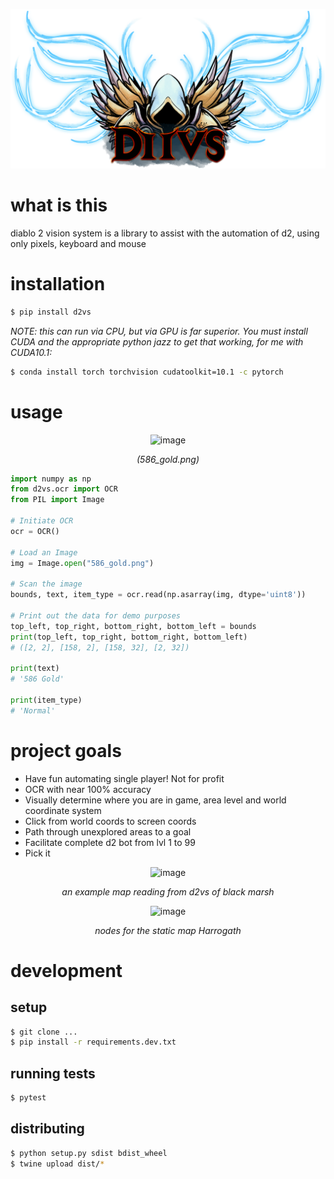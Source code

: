 <div align="center">

![d2vs](docs/d2vs.png)

</div>


# what is this

diablo 2 vision system is a library to assist with the automation of d2, using only pixels, keyboard and mouse


# installation

```bash
$ pip install d2vs
```

_NOTE: this can run via CPU, but via GPU is far superior. You must install CUDA and the appropriate python jazz
to get that working, for me with CUDA10.1:_

```bash
$ conda install torch torchvision cudatoolkit=10.1 -c pytorch
```

# usage

<div align="center">

  ![image](https://user-images.githubusercontent.com/2185159/142674287-37311056-5483-4956-b786-b5ffc17bfc69.png)

  _(586_gold.png)_
</div>


```py
import numpy as np
from d2vs.ocr import OCR
from PIL import Image

# Initiate OCR
ocr = OCR()

# Load an Image
img = Image.open("586_gold.png")

# Scan the image
bounds, text, item_type = ocr.read(np.asarray(img, dtype='uint8'))

# Print out the data for demo purposes
top_left, top_right, bottom_right, bottom_left = bounds
print(top_left, top_right, bottom_right, bottom_left)
# ([2, 2], [158, 2], [158, 32], [2, 32])

print(text)
# '586 Gold'

print(item_type)
# 'Normal'
```

# project goals

 - Have fun automating single player! Not for profit
 - OCR with near 100% accuracy
 - Visually determine where you are in game, area level and world coordinate system
 - Click from world coords to screen coords
 - Path through unexplored areas to a goal
 - Facilitate complete d2 bot from lvl 1 to 99
 - Pick it

<div align="center">
  
![image](https://user-images.githubusercontent.com/2185159/142713867-b60e6dd6-08d9-4e55-862e-dba55cffff67.png)


  _an example map reading from d2vs of black marsh_
  
![image](https://user-images.githubusercontent.com/2185159/144722467-5fdc4eb4-8a1a-4c96-b280-b818a6c24d27.png)


  _nodes for the static map Harrogath_
  
</div>

# development

## setup

```bash
$ git clone ...
$ pip install -r requirements.dev.txt
```

## running tests

```bash
$ pytest
```

## distributing

```bash
$ python setup.py sdist bdist_wheel
$ twine upload dist/*
```
